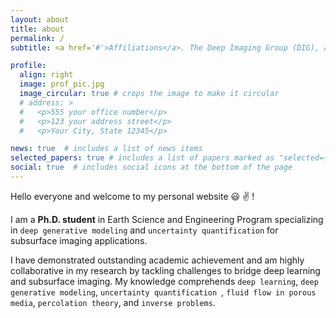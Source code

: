 ```yaml
---
layout: about
title: about
permalink: /
subtitle: <a href='#'>Affiliations</a>. The Deep Imaging Group (DIG), and Advanced Reservoir Modeling and Simulation Group (ARMS) @KAUST ....

profile:
  align: right
  image: prof_pic.jpg
  image_circular: true # crops the image to make it circular
  # address: >
  #   <p>555 your office number</p>
  #   <p>123 your address street</p>
  #   <p>Your City, State 12345</p>

news: true  # includes a list of news items
selected_papers: true # includes a list of papers marked as "selected={true}"
social: true  # includes social icons at the bottom of the page
---
```



Hello everyone  and welcome to my personal website :smiley: :v: !

I am a **Ph.D. student** in Earth Science and Engineering Program specializing in `deep generative modeling` and `uncertainty quantification` for subsurface imaging applications. 

I have demonstrated outstanding academic achievement and am highly collaborative in my research by tackling challenges to bridge deep learning and subsurface imaging. My knowledge comprehends `deep learning`, `deep generative modeling`, `uncertainty quantification `, `fluid flow in porous media`, `percolation theory`, and `inverse problems`.


<!-- Write your biography here. Tell the world about yourself. Link to your favorite [subreddit](http://reddit.com). You can put a picture in, too. The code is already in, just name your picture `prof_pic.jpg` and put it in the `img/` folder.

Put your address / P.O. box / other info right below your picture. You can also disable any these elements by editing `profile` property of the YAML header of your `_pages/about.md`. Edit `_bibliography/papers.bib` and Jekyll will render your [publications page](/al-folio/publications/) automatically.

Link to your social media connections, too. This theme is set up to use [Font Awesome icons](http://fortawesome.github.io/Font-Awesome/) and [Academicons](https://jpswalsh.github.io/academicons/), like the ones below. Add your Facebook, Twitter, LinkedIn, Google Scholar, or just disable all of them. -->